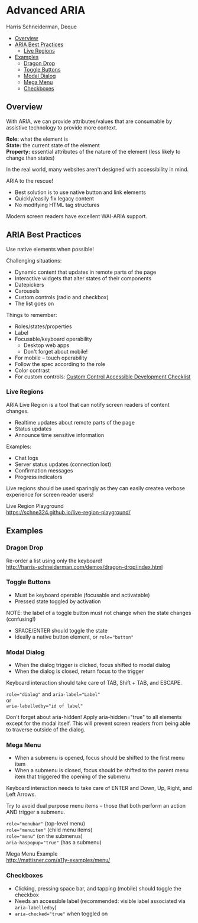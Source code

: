 # Advanced ARIA

Harris Schneiderman, Deque

* [Overview](#overview)
* [ARIA Best Practices](#aria-best-practices)
  * [Live Regions](#live-regions)
* [Examples](#examples)
  * [Dragon Drop](#dragon-drop)
  * [Toggle Buttons](#toggle-buttons)
  * [Modal Dialog](#modal-dialog)
  * [Mega Menu](#mega-menu)
  * [Checkboxes](#checkboxes)

## Overview

With ARIA, we can provide attributes/values that are consumable by assistive technology to provide more context.

**Role:** what the element is  
**State:** the current state of the element  
**Property:** essential attributes of the nature of the element (less likely to change than states)

In the real world, many websites aren't designed with accessibility in mind.

ARIA to the rescue!

* Best solution is to use native button and link elements
* Quickly/easily fix legacy content
* No modifying HTML tag structures

Modern screen readers have excellent WAI-ARIA support.

## ARIA Best Practices

Use native elements when possible!

Challenging situations:

* Dynamic content that updates in remote parts of the page
* Interactive widgets that alter states of their components
* Datepickers
* Carousels
* Custom controls (radio and checkbox)
* The list goes on

Things to remember:

* Roles/states/properties
* Label
* Focusable/keyboard operability
  * Desktop web apps
  * Don't forget about mobile!
* For mobile – touch operability
* Follow the spec according to the role
* Color contrast
* For custom controls: [Custom Control Accessible Development Checklist](https://w3c.github.io/aria-in-html/#checklist)

### Live Regions

ARIA Live Region is a tool that can notify screen readers of content changes.

* Realtime updates about remote parts of the page
* Status updates
* Announce time sensitive information

Examples:

* Chat logs
* Server status updates (connection lost)
* Confirmation messages
* Progress indicators

Live regions should be used sparingly as they can easily createa verbose experience for screen reader users!

Live Region Playground  
https://schne324.github.io/live-region-playground/

## Examples

### Dragon Drop

Re-order a list using only the keyboard!  
http://harris-schneiderman.com/demos/dragon-drop/index.html

### Toggle Buttons

* Must be keyboard operable (focusable and activatable)
* Pressed state toggled by activation

NOTE: the label of a toggle button must not change when the state changes (confusing!)

* SPACE/ENTER should toggle the state
* Ideally a native button element, or `role="button"`

### Modal Dialog

* When the dialog trigger is clicked, focus shifted to modal dialog
* When the dialog is closed, return focus to the trigger

Keyboard interaction should take care of TAB, Shift + TAB, and ESCAPE.

`role="dialog"` and `aria-label="Label"`  
or  
`aria-labelledby="id of label"`

Don't forget about aria-hidden! Apply aria-hidden="true" to all elements except for the modal itself. This will prevent screen readers from being able to traverse outside of the dialog.

### Mega Menu

* When a submenu is opened, focus should be shifted to the first menu item
* When a submenu is closed, focus should be shifted to the parent menu item that triggered the opening of the submenu

Keyboard interaction needs to take care of ENTER and Down, Up, Right, and Left Arrows.

Try to avoid dual purpose menu items – those that both perform an action AND trigger a submenu.

`role="menubar"` (top-level menu)  
`role="menuitem"` (child menu items)  
`role="menu"` (on the submenus)  
`aria-haspopup="true"` (has a submenu)

Mega Menu Example  
http://mattisner.com/a11y-examples/menu/

### Checkboxes

* Clicking, pressing space bar, and tapping (mobile) should toggle the checkbox
* Needs an accessible label (recommended: visible label associated via `aria-labelledby`)
* `aria-checked="true"` when toggled on
